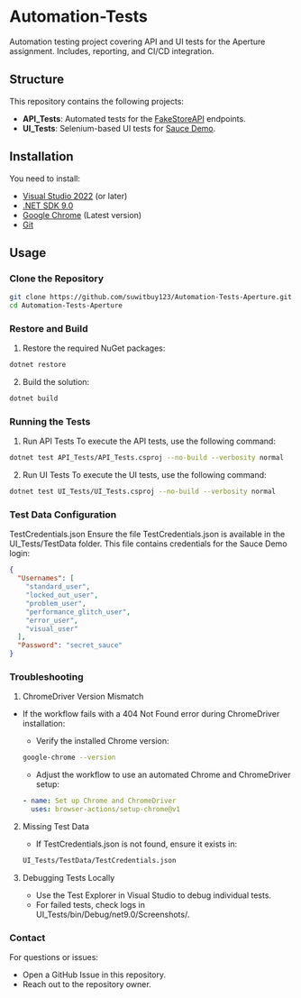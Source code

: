 # Automation-Tests

Automation testing project covering API and UI tests for the Aperture assignment. Includes, reporting, and CI/CD integration.

## **Structure**

This repository contains the following projects:

- **API_Tests**: Automated tests for the [FakeStoreAPI](https://fakestoreapi.com/docs) endpoints.
- **UI_Tests**: Selenium-based UI tests for [Sauce Demo](https://www.saucedemo.com).

## **Installation**

You need to install:

- [Visual Studio 2022](https://visualstudio.microsoft.com/) (or later)
- [.NET SDK 9.0](https://dotnet.microsoft.com/download/dotnet/9.0)
- [Google Chrome](https://www.google.com/chrome/) (Latest version)
- [Git](https://git-scm.com/)

## **Usage**

### **Clone the Repository**

```bash
git clone https://github.com/suwitbuy123/Automation-Tests-Aperture.git
cd Automation-Tests-Aperture
```

### **Restore and Build**

1. Restore the required NuGet packages:

```bash
dotnet restore
```

2. Build the solution:

```bash
dotnet build
```

### **Running the Tests**

1. Run API Tests
   To execute the API tests, use the following command:

```bash
dotnet test API_Tests/API_Tests.csproj --no-build --verbosity normal
```

2. Run UI Tests
   To execute the UI tests, use the following command:

```bash
dotnet test UI_Tests/UI_Tests.csproj --no-build --verbosity normal
```

### **Test Data Configuration**

TestCredentials.json
Ensure the file TestCredentials.json is available in the UI_Tests/TestData folder. This file contains credentials for the Sauce Demo login:

```json
{
  "Usernames": [
    "standard_user",
    "locked_out_user",
    "problem_user",
    "performance_glitch_user",
    "error_user",
    "visual_user"
  ],
  "Password": "secret_sauce"
}
```

### **Troubleshooting**

1. ChromeDriver Version Mismatch

- If the workflow fails with a 404 Not Found error during ChromeDriver installation:

  - Verify the installed Chrome version:

  ```bash
  google-chrome --version
  ```

  - Adjust the workflow to use an automated Chrome and ChromeDriver setup:

  ```yaml
  - name: Set up Chrome and ChromeDriver
    uses: browser-actions/setup-chrome@v1
  ```

2. Missing Test Data

   - If TestCredentials.json is not found, ensure it exists in:

   ```bash
   UI_Tests/TestData/TestCredentials.json
   ```

3. Debugging Tests Locally

   - Use the Test Explorer in Visual Studio to debug individual tests.
   - For failed tests, check logs in UI_Tests/bin/Debug/net9.0/Screenshots/.

### **Contact**

For questions or issues:

- Open a GitHub Issue in this repository.
- Reach out to the repository owner.
